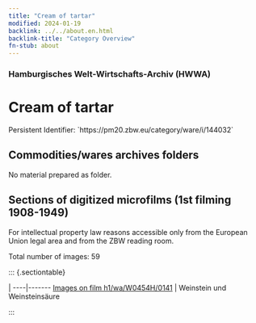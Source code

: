 ```yaml
---
title: "Cream of tartar"
modified: 2024-01-19
backlink: ../../about.en.html
backlink-title: "Category Overview"
fn-stub: about
---
```


### Hamburgisches Welt-Wirtschafts-Archiv (HWWA)

# Cream of tartar

<div class="hint">Persistent Identifier: `https://pm20.zbw.eu/category/ware/i/144032`</div>







## Commodities/wares archives folders





No material prepared as folder.



<a id="filmsections" />

## Sections of digitized microfilms (1st filming 1908-1949)

<p>For intellectual property law reasons accessible only from the European Union legal area and from the ZBW reading room.</p>



<p>Total number of images: 59</p>




::: {.sectiontable}

 | 
----|-------
<a class="btn" href="https://pm20.zbw.eu/film/h1/wa/W0454H/0141" rel="nofollow">Images on film h1/wa/W0454H/0141</a> | Weinstein und Weinsteinsäure


:::
















